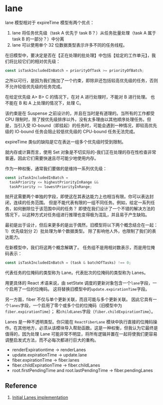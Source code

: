 # lane

lane 模型相对于 expireTime 模型有两个优点：

1. lane 将任务优先级（task A 优先于 task B？）从任务批量处理（task A 属于 task B 的一部分？）中分离
2. lane 可以使用单个 32 位数据类型表示许多不同的任务线程。

在旧模型中，要决定是否在【正在处理的批处理】中包括【给定的工作单元】，我们将比较它们的相对优先级：

```js
const isTaskIncludedInBatch = priorityOfTask >= priorityOfBatch;
```

之所以可行，是因为我们施加了一个约束，即除非还包括较高优先级的任务，否则不允许较低优先级的任务完成。

在给定优先级 A> B> C 的情况下，在对 A 进行处理时，不能对 B 进行处理。 也不能在 B 和 A 上处理的情况下，处理 C。

该约束是在 Suspense 之前设计的，并且在当时是有道理的。当所有的工作都受 CPU 限制时，除了按优先级排序以外，没有太多理由以其他顺序处理任务。但是，当引入受 IO-bound（即挂起）的任务时，可能会遇到一种情况，即较高优先级的 IO-bound 任务会阻止较低优先级的 CPU-bound 任务无法完成。

expireTime 类似的缺陷是它在表达一组多个优先级时受到限制。

就内存或计算而言，使用 Set 对象是不切实际的-我们正在处理的存在性检查非常普遍，因此它们需要快速且尽可能少地使用内存。

作为一种权衡，通常我们要做的是维持一系列优先级：

```js
const isTaskIncludedInBatch =
  taskPriority <= highestPriorityInRange &&
  taskPriority >= lowestPriorityInRange;
```

抛开这需要两个单独的字段，即使这在其表达能力上也相当有限。你可以表达封闭，连续的任务范围。 但是不能代表有限的一组不同任务。例如，给定一系列任务，如何删除位于该范围中间的任务？ 即使在我们设计了一个不错的解决方法的情况下，以这种方式对任务组进行推理也变得极为混乱，并且易于产生缺陷。

最初是出于设计，但后来更多的是出于偶然，旧模型将以下两个概念结合在一起：1）优先级划分 2）批处理为单个数据类型。 除了影响他人外，也限制了我们的表达能力。

在新模型中，我们将这两个概念解耦了。 任务组不是用相对数表示，而是用位掩码表示：

```js
const isTaskIncludedInBatch = (task & batchOfTasks) !== 0;
```

代表任务的位掩码的类型称为 Lane。代表批次的位掩码的类型称为 Lanes。

用更具体的 React 术语来说，由 setState 调度的更新对象包含一个`lane`字段，一个启用了一位的位掩码。 这将替换旧模型中的`update.expirationTime`字段。

另一方面，fiber 不仅与单个更新关联，而且可能与多个更新关联。 因此它具有一个`lanes`字段，一个启用了零个或多个位的位掩码（旧模型中为`fiber.expirationTime`）； 和`childLanes`字段（`fiber.childExpirationTime`）。

Lanes 是一种不透明类型。你只能在 `ReactFiberLane` 模块中执行直接的位掩码操作。在其他地方，必须从该模块导入帮助函数。这是一种权衡，但我认为它最终是值得的，因为处理 Lane 可能非常不明显，将所有逻辑并置在一起将使我们更容易调整启发式方法，而不必每次都进行巨大的重构。

- renderExpirationtime -> renderLanes
- update.expirationTime -> update.lane
- fiber.expirationTime -> fiber.lanes
- fiber.childExpirationTime -> fiber.childLanes
- root.firstPendingTime and root.lastPendingTime -> fiber.pendingLanes

## Reference

1. [Initial Lanes implementation](https://github.com/facebook/react/pull/18796)
